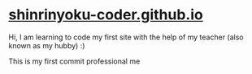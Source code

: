 # [shinrinyoku-coder.github.io](https://shinrinyoku-coder.github.io/)
Hi, I am learning to code my first site with the help of my teacher (also known as my hubby) :)


This is my first commit
professional me
